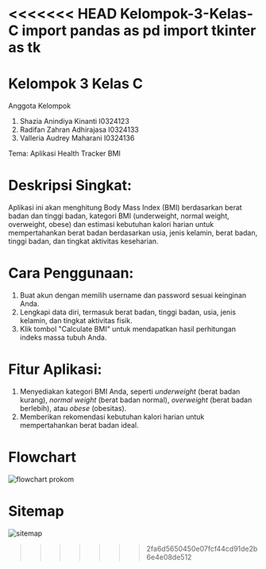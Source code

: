<<<<<<< HEAD
 Kelompok-3-Kelas-C
import pandas as pd
import tkinter as tk
=======
# Kelompok 3 Kelas C

Anggota Kelompok
1. Shazia Anindiya Kinanti I0324123
2. Radifan Zahran Adhirajasa I0324133
3. Valleria Audrey Maharani I0324136

Tema: Aplikasi Health Tracker BMI
# Deskripsi Singkat:
Aplikasi ini akan menghitung Body Mass Index (BMI) berdasarkan berat badan dan tinggi badan, kategori BMI (underweight, normal weight, overweight, obese) dan estimasi kebutuhan kalori harian untuk mempertahankan berat badan berdasarkan usia, jenis kelamin, berat badan, tinggi badan, dan tingkat aktivitas keseharian.

# Cara Penggunaan:  
1. Buat akun dengan memilih username dan password sesuai keinginan Anda.  
2. Lengkapi data diri, termasuk berat badan, tinggi badan, usia, jenis kelamin, dan tingkat aktivitas fisik.  
3. Klik tombol "Calculate BMI" untuk mendapatkan hasil perhitungan indeks massa tubuh Anda.  

# Fitur Aplikasi:
1. Menyediakan kategori BMI Anda, seperti *underweight* (berat badan kurang), *normal weight* (berat badan normal), *overweight* (berat badan berlebih), atau *obese* (obesitas).  
2. Memberikan rekomendasi kebutuhan kalori harian untuk mempertahankan berat badan ideal.  

# Flowchart
![flowchart prokom](https://github.com/user-attachments/assets/24dc9014-3d06-4f6d-ab7c-c040ff346b9b)

# Sitemap
![sitemap](https://github.com/user-attachments/assets/466a1ec6-50d7-40e9-97c9-2fca788f9ab2)



>>>>>>> 2fa6d5650450e07fcf44cd91de2b6e4e08de512
